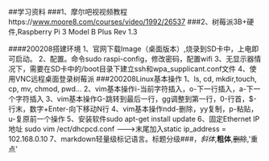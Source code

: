 ##学习资料
###1、摩尔吧视视频教程https://www.moore8.com/courses/video/1992/26537
###2、树莓派3B+硬件,Raspberry Pi 3 Model B Plus Rev 1.3

####200208搭建环境
1、官网下载Image（桌面版本）,烧录到SD卡中，上电即可启动。
2、配置。命令sudo raspi-config，修改密码，配置wifi
3、无显示器情况下，需要在SD卡中的/boot目录下建立ssh和wpa_supplicant.conf文件
4、使用VNC远程桌面登录树莓派
###200208Linux基本操作
1、ls, cd, mkdir,touch, cp, mv, chmod, pwd...
2、vim基本操作i-当前字符插入，o-下一行插入，a-下一个字符插入
3、vim基本操作G-跳转到最后一行，gg调整到第一行，0-行首，$-行末，数字+Enter-向下移动N行
4、vim基本操作ndd-删除，yy复制，p-粘贴，u-复原前一个操作
5、安装软件sudo apt-get install update
6、固定Ethernet IP地址 sudo vim /ect/dhcpcd.conf --->末尾加入static ip_address = 102.168.0.10
7、markdown轻量级标记语言。标题分级###，*斜体*,**粗体**,~~删除~~,'重点'

